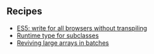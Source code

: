 ## Recipes

- [ES5: write for all browsers without transpiling](./es5.md)
- [Runtime type for subclasses](./runtime_type_for_subclasses.md)
- [Reviving large arrays in batches](./revive_large_arrays_in_batches.md)

